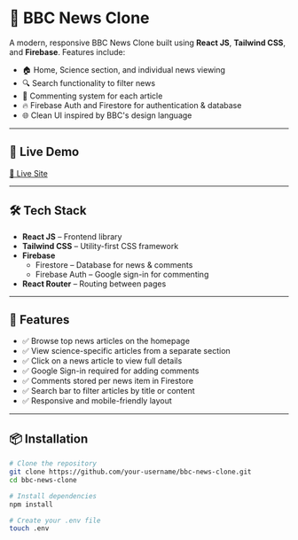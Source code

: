 # 📰 BBC News Clone

A modern, responsive BBC News Clone built using **React JS**, **Tailwind CSS**, and **Firebase**. Features include:

- 🏠 Home, Science section, and individual news viewing
- 🔍 Search functionality to filter news
- 💬 Commenting system for each article
- 🔥 Firebase Auth and Firestore for authentication & database
- 🌐 Clean UI inspired by BBC's design language

---

## 🚀 Live Demo

[🔗 Live Site](https://your-deployed-link.com)

---

## 🛠 Tech Stack

- **React JS** – Frontend library
- **Tailwind CSS** – Utility-first CSS framework
- **Firebase**
  - Firestore – Database for news & comments
  - Firebase Auth – Google sign-in for commenting
- **React Router** – Routing between pages

---

## 📁 Features

- ✅ Browse top news articles on the homepage
- ✅ View science-specific articles from a separate section
- ✅ Click on a news article to view full details
- ✅ Google Sign-in required for adding comments
- ✅ Comments stored per news item in Firestore
- ✅ Search bar to filter articles by title or content
- ✅ Responsive and mobile-friendly layout

---

## 📦 Installation

```bash
# Clone the repository
git clone https://github.com/your-username/bbc-news-clone.git
cd bbc-news-clone

# Install dependencies
npm install

# Create your .env file
touch .env
